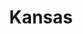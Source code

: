 ---
title: Kansas
slug: kansas
updated-on: '2024-05-30T13:52:36.906Z'
created-on: '2024-05-30T13:37:21.697Z'
published-on: '2024-05-30T13:54:32.469Z'
f_city-state:
- cms/city/hutchinson-ks.md
- cms/city/wichita-ks.md
- cms/city/garden-city-ks.md
- cms/city/bend-ks.md
- cms/city/olathe-ks.md
- cms/city/hays-ks.md
- cms/city/bonner-springs-ks.md
- cms/city/topeka-ks.md
- cms/city/junction-city-ks.md
- cms/city/manhattan-ks.md
- cms/city/salina-ks.md
- cms/city/maize-ks.md
- cms/city/lenexa-ks.md
- cms/city/liberal-ks.md
- cms/city/emporia-ks.md
- cms/city/independence-ks.md
- cms/city/leavenworth-ks.md
- cms/city/mission-ks.md
- cms/city/lawrence-ks.md
- cms/city/kansas-city-ks.md
- cms/city/overland-park-ks.md
- cms/city/lyndon-ks.md
- cms/city/atchison-ks.md
- cms/city/dodge-city-ks.md
- cms/city/wamego-ks.md
- cms/city/coffeyville-ks.md
- cms/city/arkansas-city-ks.md
- cms/city/clearwater-ks.md
- cms/city/newton-ks.md
- cms/city/winfield-ks.md
- cms/city/pittsburg-ks.md
- cms/city/paola-ks.md
- cms/city/mcpherson-ks.md
- cms/city/wathena-ks.md
- cms/city/shawnee-ks.md
- cms/city/fontana-ks.md
- cms/city/horton-ks.md
- cms/city/wakeeney-ks.md
f_locations:
- cms/payday-loans/.md
layout: '[state].html'
tags: state
---